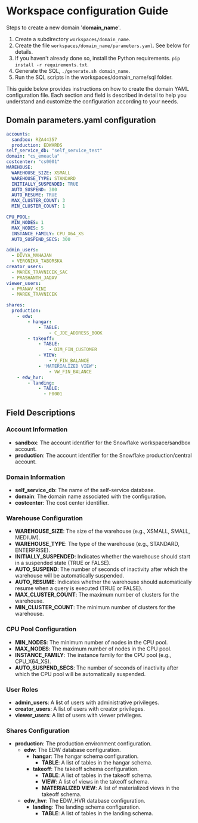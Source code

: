 # Workspace configuration Guide

Steps to create a new domain '**domain_name**'.

1. Create a subdirectory `workspaces/domain_name`.
2. Create the file `workspaces/domain_name/parameters.yaml`. See below for details.
3. If you haven't already done so, install the Python requirements. ```pip install -r requirements.txt```.
4. Generate the SQL, ```./generate.sh domain_name```.
5. Run the SQL scripts in the workspaces/domain_name/sql folder.

This guide below provides instructions on how to create the domain YAML configuration file.
Each section and field is described in detail to help you understand and customize the configuration according to your needs.

## Domain parameters.yaml configuration


```yaml
accounts: 
  sandbox: RZA44357
  production: EDWARDS
self_service_db: "self_service_test"
domain: "cs_emeacla"
costcenter: "cs0001"
WAREHOUSE:
  WAREHOUSE_SIZE: XSMALL
  WAREHOUSE_TYPE: STANDARD
  INITIALLY_SUSPENDED: TRUE
  AUTO_SUSPEND: 300
  AUTO_RESUME: TRUE
  MAX_CLUSTER_COUNT: 3
  MIN_CLUSTER_COUNT: 1

CPU_POOL:
  MIN_NODES: 1
  MAX_NODES: 5
  INSTANCE_FAMILY: CPU_X64_XS
  AUTO_SUSPEND_SECS: 300

admin_users:
  - DIVYA_MAHAJAN
  - VERONIKA_TABORSKA
creator_users:
  - MAREK_TRAVNICEK_SAC
  - PRASHANTH_JADAV
viewer_users:
  - PRANAV_KINI
  - MAREK_TRAVNICEK

shares:
  production:
    - edw:
        - hangar:
            - TABLE:
                - C_JDE_ADDRESS_BOOK
        - takeoff:
            - TABLE:
                - DIM_FIN_CUSTOMER
            - VIEW:
                - V_FIN_BALANCE
            - 'MATERIALIZED VIEW':
                - VW_FIN_BALANCE
    - edw_hvr:
        - landing:
            - TABLE:
              - F0001
```

## Field Descriptions

### Account Information
- **sandbox**: The account identifier for the Snowflake workspace/sandbox account.
- **production**: The account identifier for the Snowflake production/central account.

### Domain Information
- **self_service_db**: The name of the self-service database.
- **domain**: The domain name associated with the configuration.
- **costcenter**: The cost center identifier.

### Warehouse Configuration
- **WAREHOUSE_SIZE**: The size of the warehouse (e.g., XSMALL, SMALL, MEDIUM).
- **WAREHOUSE_TYPE**: The type of the warehouse (e.g., STANDARD, ENTERPRISE).
- **INITIALLY_SUSPENDED**: Indicates whether the warehouse should start in a suspended state (TRUE or FALSE).
- **AUTO_SUSPEND**: The number of seconds of inactivity after which the warehouse will be automatically suspended.
- **AUTO_RESUME**: Indicates whether the warehouse should automatically resume when a query is executed (TRUE or FALSE).
- **MAX_CLUSTER_COUNT**: The maximum number of clusters for the warehouse.
- **MIN_CLUSTER_COUNT**: The minimum number of clusters for the warehouse.

### CPU Pool Configuration
- **MIN_NODES**: The minimum number of nodes in the CPU pool.
- **MAX_NODES**: The maximum number of nodes in the CPU pool.
- **INSTANCE_FAMILY**: The instance family for the CPU pool (e.g., CPU_X64_XS).
- **AUTO_SUSPEND_SECS**: The number of seconds of inactivity after which the CPU pool will be automatically suspended.

### User Roles
- **admin_users**: A list of users with administrative privileges.
- **creator_users**: A list of users with creator privileges.
- **viewer_users**: A list of users with viewer privileges.

### Shares Configuration
- **production**: The production environment configuration.
  - **edw**: The EDW database configuration.
    - **hangar**: The hangar schema configuration.
      - **TABLE**: A list of tables in the hangar schema.
    - **takeoff**: The takeoff schema configuration.
      - **TABLE**: A list of tables in the takeoff schema.
      - **VIEW**: A list of views in the takeoff schema.
      - **MATERIALIZED VIEW**: A list of materialized views in the takeoff schema.
  - **edw_hvr**: The EDW_HVR database configuration.
    - **landing**: The landing schema configuration.
      - **TABLE**: A list of tables in the landing schema.

